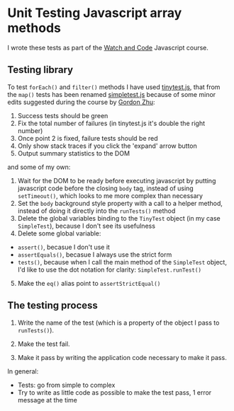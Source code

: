 # Unit Testing Javascript array methods

I wrote these tests as part of the [Watch and Code](https://watchandcode.com) Javascript course.

## Testing library

To test `forEach()` and `filter()` methods I have used [tinytest.js](https://github.com/joewalnes/jstinytest), that from the `map()` tests has been renamed [simpletest.js](https://github.com/luc4leone/testing-javascript-array-methods/blob/master/simpletest.js) because of some minor edits suggested during the course by [Gordon Zhu](https://twitter.com/gordon_zhu):

1) Success tests should be green
2) Fix the total number of failures (in tinytest.js it's double the right number)
3) Once point 2 is fixed, failure tests should be red
4) Only show stack traces if you click the 'expand' arrow button
5) Output summary statistics to the DOM

and some of my own:

1) Wait for the DOM to be ready before executing javascript by putting javascript code before the closing `body` tag, instead of using `setTimeout()`, which looks to me more complex than necessary
2) Set the `body` background style property with a call to a helper method, instead of doing it directly into the `runTests()` method
3) Delete the global variables binding to the `TinyTest` object (in my case `SimpleTest`), because I don't see its usefulness
4) Delete some global variable:
  - `assert()`, becasue I don't use it
  - `assertEquals()`, becasue I always use the strict form
  - `tests()`, because when I call the main method of the `SimpleTest` object, I'd like to use the dot notation for clarity: `SimpleTest.runTest()`
5) Make the `eq()` alias point to `assertStrictEqual()`

## The testing process

1. Write the name of the test (which is a property of the object
I pass to `runTests()`). 

2. Make the test fail. 

3. Make it pass by writing the application code necessary to make it pass.

In general:

- Tests: go from simple to complex
- Try to write as little code as possible to make the test pass, 1 error
message at the time


